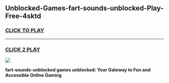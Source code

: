 
## Unblocked-Games-fart-sounds-unblocked-Play-Free-4sktd
<h3>
<a href="https://premium76.site?title=fart-sounds-unblocked&ref=21A">CLICK TO PLAY</a></h3>
<hr>

<h3>
<a href="https://premium76.site?title=fart-sounds-unblocked&ref=21A">CLICK 2 PLAY</a>
  
</h3>

<a href="https://premium76.site?title=fart-sounds-unblocked&ref=21A"><img src="https://clearcache.store/games.png"></a>


**fart-sounds-unblocked games unblocked: Your Gateway to Fun and Accessible Online Gaming**
